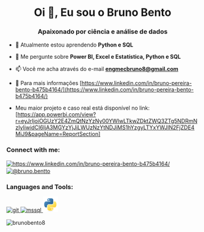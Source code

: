 <h1 align="center">Oi 👋, Eu sou o Bruno Bento</h1>
<h3 align="center">Apaixonado por ciência e análise de dados</h3>

- 🌱 Atualmente estou aprendendo **Python e SQL**

- 💬 Me pergunte sobre **Power BI, Excel e Estatística, Python e SQL**

- 📫 Você me acha através do e-mail **engmecbruno8@gmail.com**

- 📄 Para mais informações [https://www.linkedin.com/in/bruno-pereira-bento-b475b4164/](https://www.linkedin.com/in/bruno-pereira-bento-b475b4164/)

- Meu maior projeto e caso real está disponível no link: [https://app.powerbi.com/view?r=eyJrIjoiOGUzY2E4ZmQtNzYzNy00YWIwLTkwZDktZWQ3ZTg5NDRmNzIyIiwidCI6IjA3MGYzYjJiLWUzNzYtNDJiMS1hYzgyLTYxYWJlN2FjZDE4MiJ9&pageName=ReportSection] 

<h3 align="left">Connect with me:</h3>
<p align="left">
<a href="https://linkedin.com/in/bruno-pereira-bento-b475b4164/" target="blank"><img align="center" src="https://raw.githubusercontent.com/rahuldkjain/github-profile-readme-generator/master/src/images/icons/Social/linked-in-alt.svg" alt="https://www.linkedin.com/in/bruno-pereira-bento-b475b4164/" height="30" width="40" /></a>
<a href="https://instagram.com/@bruno.bentto" target="blank"><img align="center" src="https://raw.githubusercontent.com/rahuldkjain/github-profile-readme-generator/master/src/images/icons/Social/instagram.svg" alt="@bruno.bentto" height="30" width="40" /></a>
  
</p>

<h3 align="left">Languages and Tools:</h3>
<p align="left"> <a href="https://git-scm.com/" target="_blank" rel="noreferrer"> <img src="https://www.vectorlogo.zone/logos/git-scm/git-scm-icon.svg" alt="git" width="40" height="40"/> </a> <a href="https://www.microsoft.com/en-us/sql-server" target="_blank" rel="noreferrer"> <img src="https://www.svgrepo.com/show/303229/microsoft-sql-server-logo.svg" alt="mssql" width="40" height="40"/> </a> <a href="https://www.python.org" target="_blank" rel="noreferrer"> <img src="https://raw.githubusercontent.com/devicons/devicon/master/icons/python/python-original.svg" alt="python" width="40" height="40"/> </a> </p>



<p><img align="center" src="https://github-readme-stats.vercel.app/api/top-langs?username=brunobento8&show_icons=true&locale=en&layout=compact" alt="brunobento8" /></p>
<!---

- 👋 Hi, I’m @BrunoBento8
- 👀 I’m interested in ...
- 🌱 I’m currently learning ...
- 💞️ I’m looking to collaborate on ...
- 📫 How to reach me ...


BrunoBento8/BrunoBento8 is a ✨ special ✨ repository because its `README.md` (this file) appears on your GitHub profile.
You can click the Preview link to take a look at your changes.
--->
